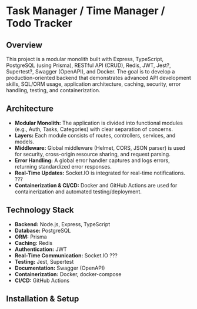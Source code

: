 # Task Manager / Time Manager / Todo Tracker

## Overview

This project is a modular monolith built with Express, TypeScript, PostgreSQL (using Prisma), RESTful API (CRUD), Redis, JWT, Jest?, Supertest?, Swagger (OpenAPI), and Docker. The goal is to develop a production-oriented backend that demonstrates advanced API development skills, SQL/ORM usage, application architecture, caching, security, error handling, testing, and containerization.

## Architecture

- **Modular Monolith:** The application is divided into functional modules (e.g., Auth, Tasks, Categories) with clear separation of concerns.
- **Layers:** Each module consists of routes, controllers, services, and models.
- **Middleware:** Global middleware (Helmet, CORS, JSON parser) is used for security, cross-origin resource sharing, and request parsing.
- **Error Handling:** A global error handler captures and logs errors, returning standardized error responses.
- **Real-Time Updates:** Socket.IO is integrated for real-time notifications. ???
- **Containerization & CI/CD:** Docker and GitHub Actions are used for containerization and automated testing/deployment.

## Technology Stack

- **Backend:** Node.js, Express, TypeScript
- **Database:** PostgreSQL
- **ORM:** Prisma
- **Caching:** Redis
- **Authentication:** JWT
- **Real-Time Communication:** Socket.IO ???
- **Testing:** Jest, Supertest
- **Documentation:** Swagger (OpenAPI)
- **Containerization:** Docker, docker-compose
- **CI/CD:** GitHub Actions

## Installation & Setup


